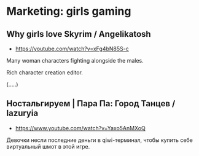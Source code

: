 # Marketing: girls gaming

## Why girls love Skyrim / Angelikatosh

- https://youtube.com/watch?v=xFg4bN85S-c

Many woman characters fighting alongside the males.

Rich character creation editor.

(.....)

## Ностальгируем | Пара Па: Город Танцев / lazuryia

- https://www.youtube.com/watch?v=Yaxo5AnMXoQ

Девочки несли последние деньги в qiwi-терминал, чтобы купить себе виртуальный шмот в этой игре.